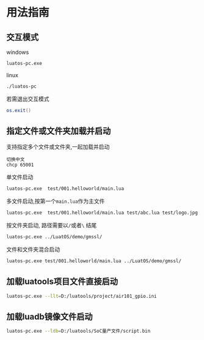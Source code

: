 # 用法指南

## 交互模式

windows

```bash
luatos-pc.exe
```

linux

```bash
./luatos-pc
```

若需退出交互模式
```lua
os.exit()
```

## 指定文件或文件夹加载并启动

支持指定多个文件或文件夹,一起加载并启动

```
切换中文
chcp 65001
```

单文件启动
```bash
luatos-pc.exe  test/001.helloworld/main.lua
```

多文件启动,按第一个`main.lua`作为主文件
```bash
luatos-pc.exe  test/001.helloworld/main.lua test/abc.lua test/logo.jpg
```

按文件夹启动, 路径需要以`/`或者`\` 结尾
```bash
luatos-pc.exe ../LuatOS/demo/gmssl/
```

文件和文件夹混合启动
```bash
luatos-pc.exe test/001.helloworld/main.lua ../LuatOS/demo/gmssl/
```

## 加载luatools项目文件直接启动

```bash
luatos-pc.exe --llt=D:/luatools/project/air101_gpio.ini
```

## 加载luadb镜像文件启动

```bash
luatos-pc.exe --ldb=D:/luatools/SoC量产文件/script.bin
```
